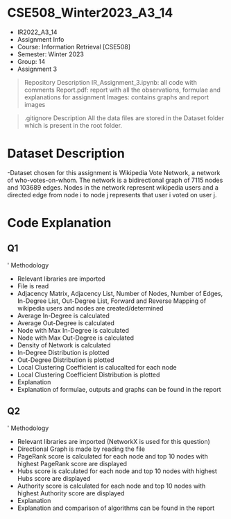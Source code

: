 # CSE508_Winter2023_A3_14

- IR2022_A3_14
- Assignment Info
- Course: Information Retrieval [CSE508]
- Semester: Winter 2023
- Group: 14
- Assignment 3

> Repository Description
IR_Assignment_3.ipynb: all code with comments
Report.pdf: report with all the observations, formulae and explanations for assignment
Images: contains graphs and report images

> .gitignore Description
All the data files are stored in the Dataset folder which is present in the root folder.

# Dataset Description
-Dataset chosen for this assignment is Wikipedia Vote Network, a network of who-votes-on-whom. The network is a bidirectional graph of 7115 nodes and 103689 edges. Nodes in the network represent wikipedia users and a directed edge from node i to node j represents that user i voted on user j.

# Code Explanation

## Q1

' Methodology

- Relevant libraries are imported
- File is read
- Adjacency Matrix, Adjacency List, Number of Nodes, Number of Edges, In-Degree List, Out-Degree List, Forward and Reverse Mapping of wikipedia users and nodes are created/determined
- Average In-Degree is calculated
- Average Out-Degree is calculated
- Node with Max In-Degree is calculated
- Node with Max Out-Degree is calculated
- Density of Network is calculated
- In-Degree Distribution is plotted
- Out-Degree Distribution is plotted
- Local Clustering Coefficient is calucalted for each node
- Local Clustering Coefficient Distribution is plotted
- Explanation
- Explanation of formulae, outputs and graphs can be found in the report

## Q2

' Methodology

- Relevant libraries are imported (NetworkX is used for this question)
- Directional Graph is made by reading the file
- PageRank score is calculated for each node and top 10 nodes with highest PageRank score are displayed
- Hubs score is calculated for each node and top 10 nodes with highest Hubs score are displayed
- Authority score is calculated for each node and top 10 nodes with highest Authority score are displayed
- Explanation
- Explanation and comparison of algorithms can be found in the report
